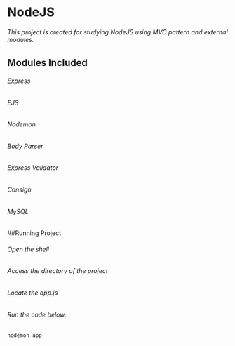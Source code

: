 # NodeJS

###### This project is created for studying NodeJS using MVC pattern and external modules.

## Modules Included

###### Express
###### EJS
###### Nodemon
###### Body Parser
###### Express Validator
###### Consign
###### MySQL

##Running Project

###### Open the shell
###### Access the directory of the project
###### Locate the app.js 
###### Run the code below:
```nodemon app ```